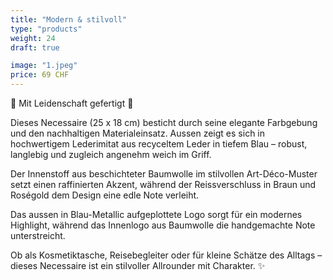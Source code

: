```yaml
---
title: "Modern & stilvoll"
type: "products"
weight: 24
draft: true

image: "1.jpeg"
price: 69 CHF
---
```


💙 Mit Leidenschaft gefertigt 💙

Dieses Necessaire (25 x 18 cm) besticht durch seine elegante Farbgebung und den nachhaltigen Materialeinsatz. Aussen zeigt es sich in hochwertigem Lederimitat aus recyceltem Leder in tiefem Blau – robust, langlebig und zugleich angenehm weich im Griff.

Der Innenstoff aus beschichteter Baumwolle im stilvollen Art-Déco-Muster setzt einen raffinierten Akzent, während der Reissverschluss in Braun und Roségold dem Design eine edle Note verleiht.

Das aussen in Blau-Metallic aufgeplottete Logo sorgt für ein modernes Highlight, während das Innenlogo aus Baumwolle die handgemachte Note unterstreicht.

Ob als Kosmetiktasche, Reisebegleiter oder für kleine Schätze des Alltags –  
dieses Necessaire ist ein stilvoller Allrounder mit Charakter. ✨
